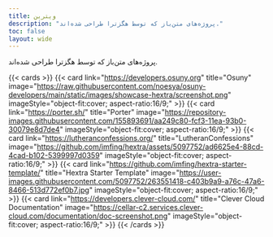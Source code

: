 ```yaml
---
title: ویترین
description: "پروژه‌های متن‌باز که توسط هگزترا طراحی شده‌اند."
toc: false
layout: wide
---
```


<div class="hx:mt-4"></div>

<p class="hx:mb-12 hx:text-center hx:text-lg hx:text-gray-500 hx:dark:text-gray-400">
پروژه‌های متن‌باز که توسط هگزترا طراحی شده‌اند.
</p>

{{< cards >}}
  {{< card link="https://developers.osuny.org" title="Osuny" image="https://raw.githubusercontent.com/noesya/osuny-developers/main/static/images/showcase-hextra/screenshot.png" imageStyle="object-fit:cover; aspect-ratio:16/9;" >}}
  {{< card link="https://porter.sh/" title="Porter" image="https://repository-images.githubusercontent.com/155893691/aa249c80-fcf3-11ea-93b0-30079e8d7de4" imageStyle="object-fit:cover; aspect-ratio:16/9;" >}}
  {{< card link="https://lutheranconfessions.org/" title="LutheranConfessions" image="https://github.com/imfing/hextra/assets/5097752/ad6625e4-88cd-4cad-b102-5399997d0359" imageStyle="object-fit:cover; aspect-ratio:16/9;" >}}
  {{< card link="https://github.com/imfing/hextra-starter-template/" title="Hextra Starter Template" image="https://user-images.githubusercontent.com/5097752/263551418-c403b9a9-a76c-47a6-8466-513d772ef0b7.jpg" imageStyle="object-fit:cover; aspect-ratio:16/9;" >}}
  {{< card link="https://developers.clever-cloud.com/" title="Clever Cloud Documentation" image="https://cellar-c2.services.clever-cloud.com/documentation/doc-screenshot.png" imageStyle="object-fit:cover; aspect-ratio:16/9;" >}}
{{< /cards >}}
